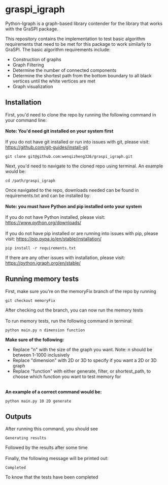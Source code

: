 # graspi_igraph

Python-Igraph is a graph-based library contender for the library that works with the GraSPI package. 

This repository contains the implementation to test basic algorithm requirements that need to be met for this package to work similarly to GraSPI.
The basic algorithm requirements include:
  -  Construction of graphs
  -  Graph Filtering
  -  Determine the number of connected components
  -  Determine the shortest path from the bottom boundary to all black vertices until the white vertices are met
  -  Graph visualization

## Installation
First, you'd need to clone the repo by running the following command in your command line:
<br />
<br />
**Note: You'd need git installed on your system first**
<br />
<br />
  If you do not have git installed or run into issues with git, please visit: https://github.com/git-guides/install-git
```
git clone git@github.com:wenqizheng326/graspi_igraph.git
```
Next, you'd need to navigate to the cloned repo using terminal. An example would be:
```
cd /path/graspi_igraph
```
Once navigated to the repo, downloads needed can be found in requirements.txt and can be installed by:
<br />
<br />
**Note: you must have Python and pip installed onto your system**
<br />
<br />
  If you do not have Python installed, please visit: https://www.python.org/downloads/
<br />
<br />
  If you do not have pip installed or are running into issues with pip, please visit: https://pip.pypa.io/en/stable/installation/
```
pip install -r requirements.txt
```
  If there are any other issues with installation, please visit: https://python.igraph.org/en/stable/ 

## Running memory tests
First, make sure you're on the memoryFix branch of the repo by running
```
git checkout memoryFix
```
After checking out the branch, you can now run the memory tests
<br />
<br />
To run memory tests, run the following command in terminal:
```
python main.py n dimension function
```
**Make sure of the following:**
  -  Replace "n" with the size of the graph you want. Note: n should be between 1-1000 inclusively 
  -  Replace "dimension" with 2D or 3D to specify if you want a 2D or 3D graph
  -  Replace "function" with either generate, filter, or shortest_path, to choose which function you want to test memory for
 
<br />**An example of a correct command would be:**
```
python main.py 10 2D generate
```
## Outputs
After running this command, you should see
```
Generating results
```
Followed by the results after some time
<br />
<br />
Finally, the following message will be printed out:
```
Completed
```
To know that the tests have been completed
